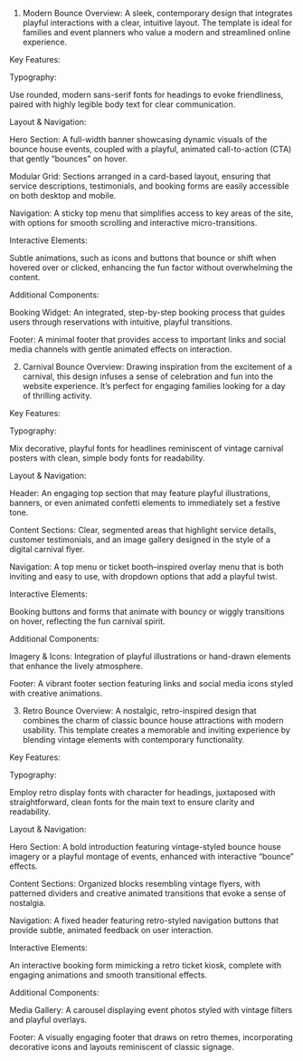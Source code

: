 1. Modern Bounce
Overview:
A sleek, contemporary design that integrates playful interactions with a clear, intuitive layout. The template is ideal for families and event planners who value a modern and streamlined online experience.

Key Features:

Typography:

Use rounded, modern sans-serif fonts for headings to evoke friendliness, paired with highly legible body text for clear communication.

Layout & Navigation:

Hero Section: A full-width banner showcasing dynamic visuals of the bounce house events, coupled with a playful, animated call-to-action (CTA) that gently “bounces” on hover.

Modular Grid: Sections arranged in a card-based layout, ensuring that service descriptions, testimonials, and booking forms are easily accessible on both desktop and mobile.

Navigation: A sticky top menu that simplifies access to key areas of the site, with options for smooth scrolling and interactive micro-transitions.

Interactive Elements:

Subtle animations, such as icons and buttons that bounce or shift when hovered over or clicked, enhancing the fun factor without overwhelming the content.

Additional Components:

Booking Widget: An integrated, step-by-step booking process that guides users through reservations with intuitive, playful transitions.

Footer: A minimal footer that provides access to important links and social media channels with gentle animated effects on interaction.

2. Carnival Bounce
Overview:
Drawing inspiration from the excitement of a carnival, this design infuses a sense of celebration and fun into the website experience. It’s perfect for engaging families looking for a day of thrilling activity.

Key Features:

Typography:

Mix decorative, playful fonts for headlines reminiscent of vintage carnival posters with clean, simple body fonts for readability.

Layout & Navigation:

Header: An engaging top section that may feature playful illustrations, banners, or even animated confetti elements to immediately set a festive tone.

Content Sections: Clear, segmented areas that highlight service details, customer testimonials, and an image gallery designed in the style of a digital carnival flyer.

Navigation: A top menu or ticket booth–inspired overlay menu that is both inviting and easy to use, with dropdown options that add a playful twist.

Interactive Elements:

Booking buttons and forms that animate with bouncy or wiggly transitions on hover, reflecting the fun carnival spirit.

Additional Components:

Imagery & Icons: Integration of playful illustrations or hand-drawn elements that enhance the lively atmosphere.

Footer: A vibrant footer section featuring links and social media icons styled with creative animations.

3. Retro Bounce
Overview:
A nostalgic, retro-inspired design that combines the charm of classic bounce house attractions with modern usability. This template creates a memorable and inviting experience by blending vintage elements with contemporary functionality.

Key Features:

Typography:

Employ retro display fonts with character for headings, juxtaposed with straightforward, clean fonts for the main text to ensure clarity and readability.

Layout & Navigation:

Hero Section: A bold introduction featuring vintage-styled bounce house imagery or a playful montage of events, enhanced with interactive “bounce” effects.

Content Sections: Organized blocks resembling vintage flyers, with patterned dividers and creative animated transitions that evoke a sense of nostalgia.

Navigation: A fixed header featuring retro-styled navigation buttons that provide subtle, animated feedback on user interaction.

Interactive Elements:

An interactive booking form mimicking a retro ticket kiosk, complete with engaging animations and smooth transitional effects.

Additional Components:

Media Gallery: A carousel displaying event photos styled with vintage filters and playful overlays.

Footer: A visually engaging footer that draws on retro themes, incorporating decorative icons and layouts reminiscent of classic signage.